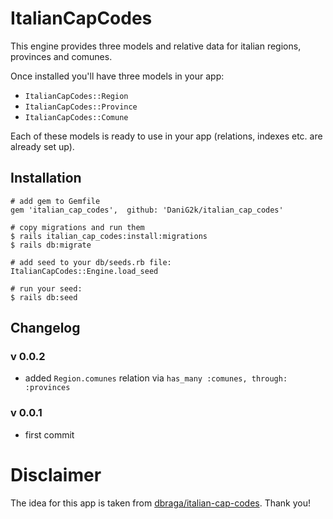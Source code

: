 # ItalianCapCodes

This engine provides three models and relative data for italian regions, provinces and comunes.

Once installed you'll have three models in your app:

* `ItalianCapCodes::Region`
* `ItalianCapCodes::Province`
* `ItalianCapCodes::Comune`

Each of these models is ready to use in your app (relations, indexes etc. are already set up).

## Installation

```
# add gem to Gemfile
gem 'italian_cap_codes',  github: 'DaniG2k/italian_cap_codes'

# copy migrations and run them
$ rails italian_cap_codes:install:migrations
$ rails db:migrate

# add seed to your db/seeds.rb file:
ItalianCapCodes::Engine.load_seed

# run your seed:
$ rails db:seed
```

## Changelog

### v 0.0.2

* added `Region.comunes` relation via `has_many :comunes, through: :provinces`

### v 0.0.1

* first commit

# Disclaimer

The idea for this app is taken from [dbraga/italian-cap-codes](https://github.com/dbraga/italian-cap-codes). Thank you!

